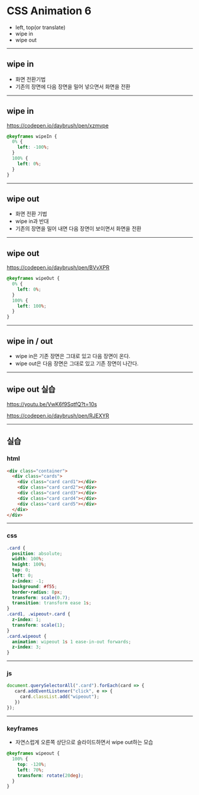 # CSS Animation 6
* left, top(or translate)
* wipe in
* wipe out


---

## wipe in
* 화면 전환기법
* 기존의 장면에 다음 장면을 밀어 넣으면서 화면을 전환

---
## wipe in

https://codepen.io/daybrush/pen/xzmvpe

```css
@keyframes wipeIn {
  0% {
    left: -100%;
  }
  100% {
    left: 0%;
  }
}
```

---
## wipe out
* 화면 전환 기법
* wipe in과 반대
* 기존의 장면을 밀어 내면 다음 장면이 보이면서 화면을 전환
---

## wipe out
https://codepen.io/daybrush/pen/BVvXPR
```css
@keyframes wipeOut {
  0% {
    left: 0%;
  }
  100% {
    left: 100%;
  }
}
```
---
## wipe in / out
* wipe in은 기존 장면은 그대로 있고 다음 장면이 온다.
* wipe out은 다음 장면은 그대로 있고 기존 장면이 나간다.

---
## wipe out 실습
https://youtu.be/VwK6f9SqtfQ?t=10s

https://codepen.io/daybrush/pen/RJEXYR

---

## 실습
### html

```html
<div class="container">
  <div class="cards">
    <div class="card card1"></div>
    <div class="card card2"></div>
    <div class="card card3"></div>
    <div class="card card4"></div>
    <div class="card card5"></div>
  </div>
</div>
```


---
### css
```css
.card {
  position: absolute;
  width: 100%;
  height: 100%;
  top: 0;
  left: 0;
  z-index: -1;
  background: #f55;
  border-radius: 8px;
  transform: scale(0.7);
  transition: transform ease 1s;
}
.card1, .wipeout+.card {
  z-index: 1;
  transform: scale(1);
}
.card.wipeout {
  animation: wipeout 1s 1 ease-in-out forwards;
  z-index: 3;
}
```
---
### js
```js
document.querySelectorAll(".card").forEach(card => {
   card.addEventListener("click", e => {
     card.classList.add("wipeout");
   })
});
```
---
### keyframes
* 자연스럽게 오른쪽 상단으로 슬라이드하면서 wipe out하는 모습
```css
@keyframes wipeout {
  100% {
    top: -120%;
    left: 70%;
    transform: rotate(20deg);
  }
}
```

